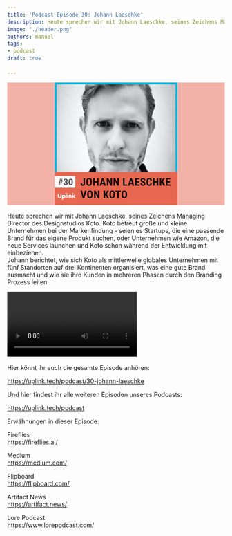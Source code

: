 ```yaml
---
title: 'Podcast Episode 30: Johann Laeschke'
description: Heute sprechen wir mit Johann Laeschke, seines Zeichens Managing Director des Designstudios Koto. Koto betreut große und kleine Unternehmen bei...
image: "./header.png"
authors: manuel
tags:
- podcast
draft: true

---
```


![](header.png)

Heute sprechen wir mit Johann Laeschke, seines Zeichens Managing Director des Designstudios Koto. Koto betreut große und kleine Unternehmen bei der Markenfindung - seien es Startups, die eine passende Brand für das eigene Produkt suchen, oder Unternehmen wie Amazon, die neue Services launchen und Koto schon während der Entwicklung mit einbeziehen.<br />
Johann berichtet, wie sich Koto als mittlerweile globales Unternehmen mit fünf Standorten auf drei Kontinenten organisiert, was eine gute Brand ausmacht und wie sie ihre Kunden in mehreren Phasen durch den Branding Prozess leiten.

<!--truncate-->

<video controls="controls" src="https://uplink.tech/rails/active_storage/blobs/redirect/eyJfcmFpbHMiOnsibWVzc2FnZSI6IkJBaHBBdkoxIiwiZXhwIjpudWxsLCJwdXIiOiJibG9iX2lkIn19--336c8f5bfd4a9fa128db486dc5d890555d0ce0b9/manuel-meurer-johann-laeschke_full_length%20sep%207,%20%20(1).mp4"></video>

Hier könnt ihr euch die gesamte Episode anhören:

<Embed>https://uplink.tech/podcast/30-johann-laeschke</Embed>

Und hier findest ihr alle weiteren Episoden unseres Podcasts:

<Embed>https://uplink.tech/podcast</Embed>

Erwähnungen in dieser Episode:

Fireflies<br />
https://fireflies.ai/

Medium<br />
https://medium.com/

Flipboard<br />
https://flipboard.com/

Artifact News<br />
https://artifact.news/

Lore Podcast<br />
https://www.lorepodcast.com/